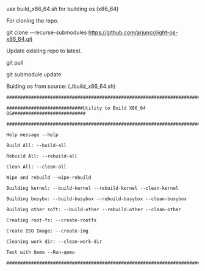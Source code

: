 use build_x86_64.sh for building os (x86_64)

For cloning the repo.

git clone --recurse-submodules https://github.com/arjuncr/light-os-x86_64.git

Update existing repo to latest.

git pull

git submodule update

Buiding os from source: (./build_x86_64.sh)
```
#################################################################################

############################Utility to Build X86_64 OS###########################

#################################################################################

Help message --help

Build All: --build-all

Rebuild All: --rebuild-all

Clean All: --clean-all

Wipe and rebuild --wipe-rebuild

Building kernel: --build-kernel --rebuild-kernel --clean-kernel

Building busybx: --build-busybox --rebuild-busybox --clean-busybox

Building other soft: --build-other --rebuild-other --clean-other

Creating root-fs: --create-rootfs

Create ISO Image: --create-img

Cleaning work dir: --clean-work-dir

Test with Qemu --Run-qemu

###################################################################################
```
